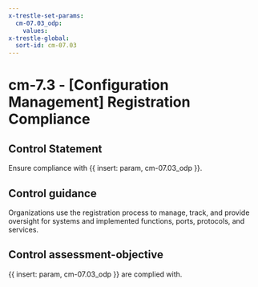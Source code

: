 ```yaml
---
x-trestle-set-params:
  cm-07.03_odp:
    values:
x-trestle-global:
  sort-id: cm-07.03
---
```


# cm-7.3 - \[Configuration Management\] Registration Compliance

## Control Statement

Ensure compliance with {{ insert: param, cm-07.03_odp }}.

## Control guidance

Organizations use the registration process to manage, track, and provide oversight for systems and implemented functions, ports, protocols, and services.

## Control assessment-objective

{{ insert: param, cm-07.03_odp }} are complied with.
